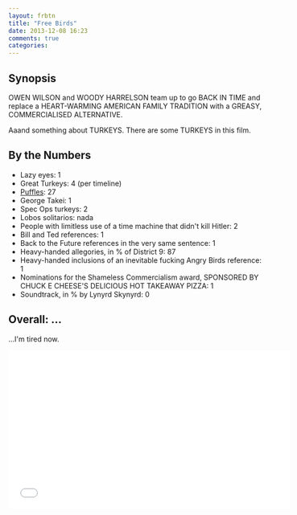 ```yaml
---
layout: frbtn
title: "Free Birds"
date: 2013-12-08 16:23
comments: true
categories: 
---
```


Synopsis
--------

OWEN WILSON and WOODY HARRELSON team up to go BACK IN TIME and replace a HEART-WARMING AMERICAN FAMILY TRADITION with a GREASY, COMMERCIALISED ALTERNATIVE.

Aaand something about TURKEYS. There are some TURKEYS in this film.

By the Numbers
--------------

* Lazy eyes: 1
* Great Turkeys: 4 (per timeline)
* [Puffles](http://www.reddit.com/r/bannedfromclubpenguin): 27
* George Takei: 1
* Spec Ops turkeys: 2
* Lobos solitarios: nada
* People with limitless use of a time machine that didn't kill Hitler: 2
* Bill and Ted references: 1
* Back to the Future references in the very same sentence: 1
* Heavy-handed allegories, in % of District 9: 87
* Heavy-handed inclusions of an inevitable fucking Angry Birds reference: 1
* Nominations for the Shameless Commercialism award, SPONSORED BY CHUCK E CHEESE'S DELICIOUS HOT TAKEAWAY PIZZA: 1
* Soundtrack, in % by Lynyrd Skynyrd: 0

Overall: ...
------------
...I'm tired now.
<center><iframe width="560" height="315" src="//www.youtube-nocookie.com/embed/wSyhbhzhLxM?rel=0" frameborder="0" allowfullscreen></iframe></center>